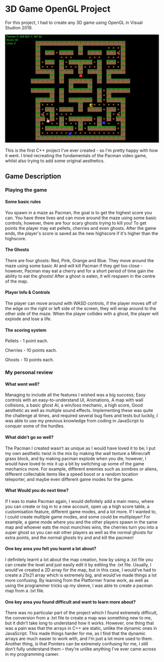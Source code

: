 # 3D Game OpenGL Project

For this project, I had to create any 3D game using OpenGL in Visual Studion 2019.

![My Pacman Project](https://github.com/WedgeManWik/Pacman-Readme-Website/blob/main/PacmanImg1.PNG?raw=true)

This is the first C++ project I've ever created - so I'm pretty happy with how it went. I tried recreating the fundamentals of the Pacman video game, whilst also trying to add some original aesthetics.

## Game Description 

### Playing the game

#### Some basic rules

You spawn in a maze as Pacman, the goal is to get the highest score you can. You have three lives and can move around the maze using some basic controls; however, there are four scary ghosts trying to kill you! To get points the player may eat pellets, cherries and even ghosts.
After the game ends, the player's score is saved as the new highscore if it's higher than the highscore.

#### The Ghosts

There are four ghosts: Red, Pink, Orange and Blue. They move around the maze using some basic AI and will kill Pacman if they get too close - however, Pacman may eat a cherry and for a short period of time gain the ability to eat the ghosts! After a ghost is eaten, it will respawn in the centre of the map.

#### Player Info & Controls

The player can move around with WASD controls, if the player moves off of the edge on the right or left side of the screen, they will wrap around to the other side of the maze. When the player collides with a ghost, the player will explode and lose a life.

#### The scoring system

Pellets - 1 point each.

Cherries - 10 points each.

Ghosts - 10 points each.
 
### My personal review

#### What went well? 
Managing to include all the features I wished was a big success; Easy controls with an easy-to-understand UI, Animations, A map with wall
collisions, a basic ghost AI, a win/loss mechanic, a high score, Good aesthetic as well as multiple sound effects. Implementing these was quite
the challenge at times, and required several bug fixes and tests but luckily, I was able to use my previous knowledge from coding in JavaScript
to conquer some of the hurdles.<br>

#### What didn’t go so well? 
The Pacman I created wasn’t as unique as I would have loved it to be; I put my own aesthetic twist in the mix by making the wall texture a Minecraft
grass block, and by making pacman explode when you die, however, I would have loved to mix it up a bit by switching up some of the game mechanics more.
For example, different enemies such as zombies or aliens, different collectable items like a speed boost or a random location teleporter, and maybe
even different game modes for the game.<br>

#### What Would you do next time?
If I was to make Pacman again, I would definitely add a main menu, where you can create or log in to a new account, open up a high score table,
a customisation feature, different game modes, and a lot more. If I wanted to, I could create multiple game modes, and some could be multiplayer!
For example, a game mode where you and the other players spawn in the same map and whoever eats the most munchies wins, the cherries turn you into
a super ghost so you can eat other players as well as the normal ghosts for extra points, and the normal ghosts try and and kill the pacmen!<br>

#### One key area you felt you learnt a lot about?
I definitely learnt a lot about the map creation, how by using a .txt file you can create the level and just easily edit it by editing the .txt file.
Usually, I would’ve created a 2D array for the map, but in this case, I would’ve had to create a 21x21 array which is extremely big, and would’ve made
 things a lot more confusing. By learning from the Platformer frame work, as well as using the programmer tricks up my sleeve, I was able to create
 a pacman map from a .txt file.<br>

#### One key area you found difficult and want to learn more about?
There was no particular part of the project which I found extremely difficult, the conversion from a .txt file to create a map was something new to me,
but it didn’t take long to understand how it works. However, one thing that was a pain was that the arrays in C++ are static, unlike the dynamic ones
in JavaScript. This made things harder for me, as I find that the dynamic arrays are much easier to work with, and I’m just a lot more used to them.
Another thing, is that Pointers can be extremely confusing for me, I still don’t fully understand them – they’re unlike anything I’ve ever came across
in my programming career.<br>

